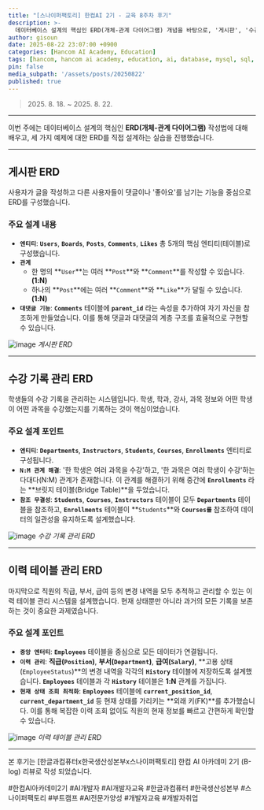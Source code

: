 ```yaml
---
title: "[스나이퍼팩토리] 한컴AI 2기 - 교육 8주차 후기"
description: >-
  데이터베이스 설계의 핵심인 ERD(개체-관계 다이어그램) 개념을 바탕으로, '게시판', '수강 기록 관리', '직원 이력 테이블 관리' 시스템의 ERD 예제 실습.
author: gisoun
date: 2025-08-22 23:07:00 +0900
categories: [Hancom AI Academy, Education]
tags: [hancom, hancom ai academy, education, ai, database, mysql, sql, aws]
pin: false
media_subpath: '/assets/posts/20250822'
published: true
---
```


> 2025\. 8\. 18\. ~ 2025\. 8\. 22\.

---

이번 주에는 데이터베이스 설계의 핵심인 **ERD(개체-관계 다이어그램)** 작성법에 대해 배우고, 세 가지 예제에 대한 ERD를 직접 설계하는 실습을 진행했습니다.

---

## 게시판 ERD

사용자가 글을 작성하고 다른 사용자들이 댓글이나 '좋아요'를 남기는 기능을 중심으로 ERD를 구성했습니다.

### 주요 설계 내용

- **`엔티티`**: **`Users`**, **`Boards`**, **`Posts`**, **`Comments`**, **`Likes`** 총 5개의 핵심 엔티티(테이블)로 구성했습니다.
- **`관계`**
  - 한 명의 **`User`**는 여러 **`Post`**와 **`Comment`**를 작성할 수 있습니다. **(1:N)**
  - 하나의 **`Post`**에는 여러 **`Comment`**와 **`Like`**가 달릴 수 있습니다. **(1:N)**
- **`대댓글 기능`**: **`Comments`** 테이블에 **`parent_id`** 라는 속성을 추가하여 자기 자신을 참조하게 만들었습니다. 이를 통해 댓글과 대댓글의 계층 구조를 효율적으로 구현할 수 있습니다.

![image](erd-1.png)
_게시판 ERD_

---

## 수강 기록 관리 ERD

학생들의 수강 기록을 관리하는 시스템입니다. 학생, 학과, 강사, 과목 정보와 어떤 학생이 어떤 과목을 수강했는지를 기록하는 것이 핵심이었습니다.

### 주요 설계 포인트

- **`엔티티`**: **`Departments`**, **`Instructors`**, **`Students`**, **`Courses`**, **`Enrollments`** 엔티티로 구성됩니다.
- **`N:M 관계 해결`**: '한 학생은 여러 과목을 수강'하고, '한 과목은 여러 학생이 수강'하는 다대다(N:M) 관계가 존재합니다. 이 관계를 해결하기 위해 중간에 **`Enrollments`** 라는 **브릿지 테이블(Bridge Table)**을 두었습니다.
- **`참조 무결성`**: **`Students`**, **`Courses`**, **`Instructors`** 테이블이 모두 **`Departments`** 테이블을 참조하고, **`Enrollments`** 테이블이 **`Students`**와 **`Courses를`** 참조하여 데이터의 일관성을 유지하도록 설계했습니다.

![image](erd-2.png)
_수강 기록 관리 ERD_

---

## 이력 테이블 관리 ERD

마지막으로 직원의 직급, 부서, 급여 등의 변경 내역을 모두 추적하고 관리할 수 있는 이력 테이블 관리 시스템을 설계했습니다. 현재 상태뿐만 아니라 과거의 모든 기록을 보존하는 것이 중요한 과제였습니다.

### 주요 설계 포인트

- **`중앙 엔터티`**: **`Employees`** 테이블을 중심으로 모든 데이터가 연결됩니다.
- **`이력 관리`**: **직급(`Position`)**, **부서(`Department`)**, **급여(`Salary`)**, **고용 상태(`EmployeeStatus`)**의 변경 내역을 각각의 **`History`** 테이블에 저장하도록 설계했습니다. **`Employees`** 테이블과 각 **`History`** 테이블은 **1:N** 관계를 가집니다.
- **`현재 상태 조회 최적화`**: **`Employees`** 테이블에 **`current_position_id`**, **`current_department_id`** 등 현재 상태를 가리키는 **외래 키(FK)**를 추가했습니다. 이를 통해 복잡한 이력 조회 없이도 직원의 현재 정보를 빠르고 간편하게 확인할 수 있습니다.

![image](erd-3.png)
_이력 테이블 관리 ERD_

---

본 후기는 [한글과컴퓨터x한국생산성본부x스나이퍼팩토리] 한컴 AI 아카데미 2기 (B-log) 리뷰로 작성 되었습니다.

#한컴AI아카데미2기 #AI개발자 #AI개발자교육 #한글과컴퓨터 #한국생산성본부 #스나이퍼팩토리 #부트캠프 #AI전문가양성 #개발자교육 #개발자취업
